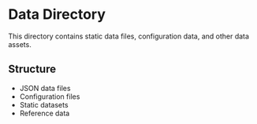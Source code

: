 # Data Directory

This directory contains static data files, configuration data, and other data assets.

## Structure
- JSON data files
- Configuration files
- Static datasets
- Reference data